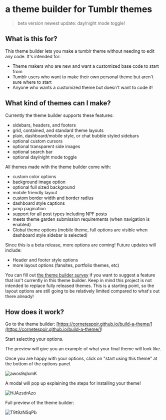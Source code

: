 # a theme builder for Tumblr themes
> beta version
> newest update: day/night mode toggle!

## What is this for?

This theme builder lets you make a tumblr theme without needing to edit any code. 
It's intended for:
- Theme makers who are new and want a customized base code to start from
- Tumblr users who want to make their own personal theme but aren't sure where to start
- Anyone who wants a customized theme but doesn't want to code it!

## What kind of themes can I make?
Currently the theme builder supports these features:
- sidebars, headers, and footers
- grid, contained, and standard theme layouts
- plain, dashboard/mobile style, or chat bubble styled sidebars
- optional custom cursors
- optional transparent side images
- optional search bar
- optional day/night mode toggle

All themes made with the theme builder come with:
- custom color options
- background image option
- optional full sized background
- mobile friendly layout
- custom border width and border radius
- dashboard style captions
- jump pagination
- support for all post types including NPF posts
- meets theme garden submission requirements (when navigation is enabled)
- Global theme options (mobile theme, full options are visible when dashboard style sidebar is selected)

Since this is a beta release, more options are coming! 
Future updates will include:
- Header and footer style options
- more layout options (fansites, portfolio themes, etc)

You can fill out [the theme builder survey](https://href.li/?https://forms.gle/KDScN33F78BE5Gwm7) if you want to suggest a feature that isn't currently in this theme builder. Keep in mind this project is not intended to replace fully released themes. This is a starting point, so the layout options are still going to be relatively limited compared to what's out there already!

## How does it work?

Go to the theme builder: [https://cornetespoir.github.io/build-a-theme/](https://cornetespoir.github.io/build-a-theme/)!

Start selecting your options. 

The preview will give you an example of what your final theme will look like. 

Once you are happy with your options, click on "start using this theme" at the bottom of the options panel.

![awos9qIxmK](https://user-images.githubusercontent.com/35387318/212569819-43d02405-95df-4671-b671-11888fae34c1.gif)

A modal will pop up explaining the steps for installing your theme! 

![HJAzsdrAzo](https://user-images.githubusercontent.com/35387318/212569844-928b064c-ec60-43c4-a6ff-d66ece4d7f00.gif)


Full preview of the theme builder:

![T9t9zNSqPb](https://user-images.githubusercontent.com/35387318/212569718-25eb6edd-b052-4633-93e2-b4a0c9892dce.gif)

